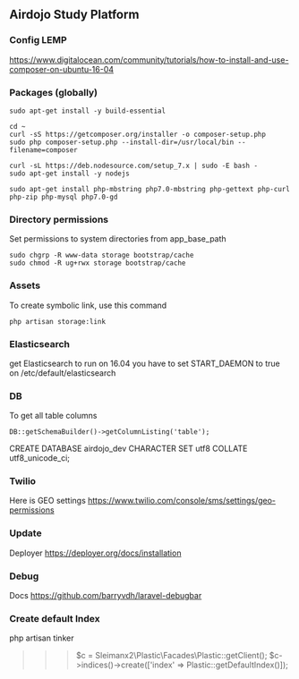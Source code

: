 ## Airdojo Study Platform

### Config LEMP
https://www.digitalocean.com/community/tutorials/how-to-install-and-use-composer-on-ubuntu-16-04

### Packages (globally)
```
sudo apt-get install -y build-essential

cd ~
curl -sS https://getcomposer.org/installer -o composer-setup.php
sudo php composer-setup.php --install-dir=/usr/local/bin --filename=composer

curl -sL https://deb.nodesource.com/setup_7.x | sudo -E bash -
sudo apt-get install -y nodejs

sudo apt-get install php-mbstring php7.0-mbstring php-gettext php-curl php-zip php-mysql php7.0-gd
```

### Directory permissions
Set permissions to system directories from app_base_path
```
sudo chgrp -R www-data storage bootstrap/cache
sudo chmod -R ug+rwx storage bootstrap/cache

```

### Assets
To create symbolic link, use this command
```
php artisan storage:link
```
### Elasticsearch

get Elasticsearch to run on 16.04 you have to set START_DAEMON to true on /etc/default/elasticsearch
### DB
To get all table columns
```
DB::getSchemaBuilder()->getColumnListing('table');
```
CREATE DATABASE airdojo_dev CHARACTER SET utf8 COLLATE utf8_unicode_ci;

### Twilio
Here is GEO settings
https://www.twilio.com/console/sms/settings/geo-permissions

### Update
Deployer https://deployer.org/docs/installation

### Debug
Docs https://github.com/barryvdh/laravel-debugbar

### Create default Index
php artisan tinker
>>> $c = Sleimanx2\Plastic\Facades\Plastic::getClient();
>>> $c->indices()->create(['index' => Plastic::getDefaultIndex()]);